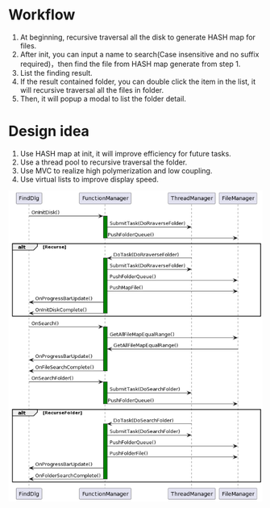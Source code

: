 # Workflow
  1. At beginning, recursive traversal all the disk to generate HASH map for files.
  2. After init, you can input a name to search(Case insensitive and no suffix required)，then find the file from HASH map generate from step 1.
  3. List the finding result.
  4. If the result contained folder, you can double click the item in the list, it will recursive traversal all the files in folder.
  5. Then, it will popup a modal to list the folder detail.

# Design idea
  1. Use HASH map at init, it will improve efficiency for future tasks.
  2. Use a thread pool to recursive traversal the folder.
  3. Use MVC to realize high polymerization and low coupling.
  4. Use virtual lists to improve display speed.


![image](https://github.com/z-fei/Coffee-bean/blob/master/Sequence%20diagram.png?raw=true)
